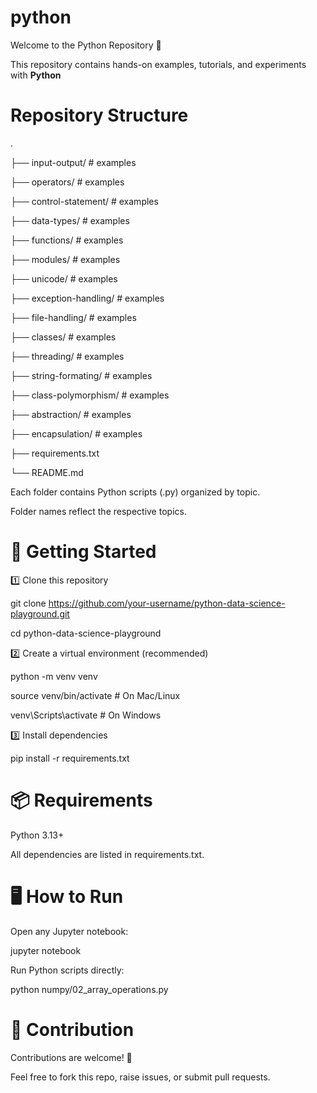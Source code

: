 # python

Welcome to the Python Repository 🎉

This repository contains hands-on examples, tutorials, and experiments with **Python**


# Repository Structure
.

├── input-output/          # examples

├── operators/             # examples

├── control-statement/     # examples

├── data-types/            # examples

├── functions/             # examples

├── modules/               # examples

├── unicode/               # examples

├── exception-handling/    # examples

├── file-handling/         # examples

├── classes/               # examples

├── threading/             # examples

├── string-formating/      # examples

├── class-polymorphism/    # examples

├── abstraction/           # examples

├── encapsulation/         # examples

├── requirements.txt

└── README.md


Each folder contains Python scripts (.py) organized by topic.

Folder names reflect the respective topics.

# 🚀 Getting Started

1️⃣ Clone this repository

git clone https://github.com/your-username/python-data-science-playground.git

cd python-data-science-playground


2️⃣ Create a virtual environment (recommended)

python -m venv venv

source venv/bin/activate    # On Mac/Linux

venv\Scripts\activate       # On Windows


3️⃣ Install dependencies

pip install -r requirements.txt


# 📦 Requirements

Python 3.13+

All dependencies are listed in requirements.txt.


# 🖥️ How to Run

Open any Jupyter notebook:

jupyter notebook


Run Python scripts directly:

python numpy/02_array_operations.py

# 🤝 Contribution

Contributions are welcome! 🎯

Feel free to fork this repo, raise issues, or submit pull requests.
